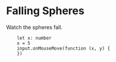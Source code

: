 # Falling Spheres

Watch the spheres fall.

```blocks
    let x: number
    x = 5
    input.onMouseMove(function (x, y) {
    })
```

```package
```